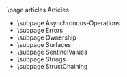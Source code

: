 \page articles Articles

- \subpage Asynchronous-Operations
- \subpage Errors
- \subpage Ownership
- \subpage Surfaces
- \subpage SentinelValues
- \subpage Strings
- \subpage StructChaining
